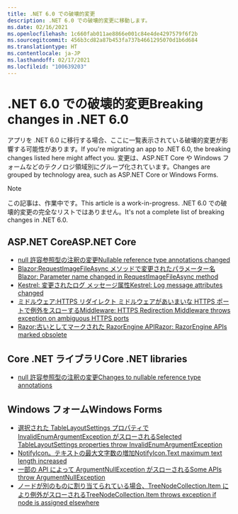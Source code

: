 ```yaml
---
title: .NET 6.0 での破壊的変更
description: .NET 6.0 での破壊的変更に移動します。
ms.date: 02/16/2021
ms.openlocfilehash: 1c660fab011ae8866e001c84e4de4297579f6f2b
ms.sourcegitcommit: 456b3cd82a87b453fa737b4661295070d1b6d684
ms.translationtype: HT
ms.contentlocale: ja-JP
ms.lasthandoff: 02/17/2021
ms.locfileid: "100639203"
---
```

# <a name="breaking-changes-in-net-60"></a><span data-ttu-id="abd7c-103">.NET 6.0 での破壊的変更</span><span class="sxs-lookup"><span data-stu-id="abd7c-103">Breaking changes in .NET 6.0</span></span>

<span data-ttu-id="abd7c-104">アプリを .NET 6.0 に移行する場合、ここに一覧表示されている破壊的変更が影響する可能性があります。</span><span class="sxs-lookup"><span data-stu-id="abd7c-104">If you're migrating an app to .NET 6.0, the breaking changes listed here might affect you.</span></span> <span data-ttu-id="abd7c-105">変更は、ASP.NET Core や Windows フォームなどのテクノロジ領域別にグループ化されています。</span><span class="sxs-lookup"><span data-stu-id="abd7c-105">Changes are grouped by technology area, such as ASP.NET Core or Windows Forms.</span></span>

> [!NOTE]
> <span data-ttu-id="abd7c-106">この記事は、作業中です。</span><span class="sxs-lookup"><span data-stu-id="abd7c-106">This article is a work-in-progress.</span></span> <span data-ttu-id="abd7c-107">.NET 6.0 での破壊的変更の完全なリストではありません。</span><span class="sxs-lookup"><span data-stu-id="abd7c-107">It's not a complete list of breaking changes in .NET 6.0.</span></span>

## <a name="aspnet-core"></a><span data-ttu-id="abd7c-108">ASP.NET Core</span><span class="sxs-lookup"><span data-stu-id="abd7c-108">ASP.NET Core</span></span>

- [<span data-ttu-id="abd7c-109">null 許容参照型の注釈の変更</span><span class="sxs-lookup"><span data-stu-id="abd7c-109">Nullable reference type annotations changed</span></span>](aspnet-core/6.0/nullable-reference-type-annotations-changed.md)
- [<span data-ttu-id="abd7c-110">Blazor:RequestImageFileAsync メソッドで変更されたパラメーター名</span><span class="sxs-lookup"><span data-stu-id="abd7c-110">Blazor: Parameter name changed in RequestImageFileAsync method</span></span>](aspnet-core/6.0/blazor-parameter-name-changed-in-method.md)
- [<span data-ttu-id="abd7c-111">Kestrel: 変更されたログ メッセージ属性</span><span class="sxs-lookup"><span data-stu-id="abd7c-111">Kestrel: Log message attributes changed</span></span>](aspnet-core/6.0/kestrel-log-message-attributes-changed.md)
- [<span data-ttu-id="abd7c-112">ミドルウェア:HTTPS リダイレクト ミドルウェアがあいまいな HTTPS ポートで例外をスローする</span><span class="sxs-lookup"><span data-stu-id="abd7c-112">Middleware: HTTPS Redirection Middleware throws exception on ambiguous HTTPS ports</span></span>](aspnet-core/6.0/middleware-ambiguous-https-ports-exception.md)
- [<span data-ttu-id="abd7c-113">Razor:古いとしてマークされた RazorEngine API</span><span class="sxs-lookup"><span data-stu-id="abd7c-113">Razor: RazorEngine APIs marked obsolete</span></span>](aspnet-core/6.0/razor-engine-apis-obsolete.md)

## <a name="core-net-libraries"></a><span data-ttu-id="abd7c-114">Core .NET ライブラリ</span><span class="sxs-lookup"><span data-stu-id="abd7c-114">Core .NET libraries</span></span>

- [<span data-ttu-id="abd7c-115">null 許容参照型の注釈の変更</span><span class="sxs-lookup"><span data-stu-id="abd7c-115">Changes to nullable reference type annotations</span></span>](core-libraries/6.0/nullable-ref-type-annotation-changes.md)

## <a name="windows-forms"></a><span data-ttu-id="abd7c-116">Windows フォーム</span><span class="sxs-lookup"><span data-stu-id="abd7c-116">Windows Forms</span></span>

- [<span data-ttu-id="abd7c-117">選択された TableLayoutSettings プロパティで InvalidEnumArgumentException がスローされる</span><span class="sxs-lookup"><span data-stu-id="abd7c-117">Selected TableLayoutSettings properties throw InvalidEnumArgumentException</span></span>](windows-forms/6.0/tablelayoutsettings-apis-throw-invalidenumargumentexception.md)
- [<span data-ttu-id="abd7c-118">NotifyIcon。テキストの最大文字数の増加</span><span class="sxs-lookup"><span data-stu-id="abd7c-118">NotifyIcon.Text maximum text length increased</span></span>](windows-forms/6.0/notifyicon-text-max-text-length-increased.md)
- [<span data-ttu-id="abd7c-119">一部の API によって ArgumentNullException がスローされる</span><span class="sxs-lookup"><span data-stu-id="abd7c-119">Some APIs throw ArgumentNullException</span></span>](windows-forms/6.0/apis-throw-argumentnullexception.md)
- [<span data-ttu-id="abd7c-120">ノードが別のものに割り当てられている場合、TreeNodeCollection.Item により例外がスローされる</span><span class="sxs-lookup"><span data-stu-id="abd7c-120">TreeNodeCollection.Item throws exception if node is assigned elsewhere</span></span>](windows-forms/6.0/treenodecollection-item-throws-argumentexception.md)
